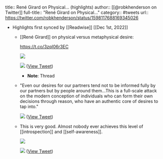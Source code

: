 title:: René Girard on Physical... (highlights)
author:: [[@robkhenderson on Twitter]]
full-title:: "René Girard on Physical..."
category:: #tweets
url:: https://twitter.com/robkhenderson/status/1598117688169345026

- Highlights first synced by [[Readwise]] [[Dec 1st, 2022]]
	- [[René Girard]] on physical versus metaphysical desire:
	  
	  https://t.co/3zqI06r3EC 
	  
	  ![](https://pbs.twimg.com/media/Fi2nfJLXgAQqtDw.jpg) 
	  
	  ![](https://pbs.twimg.com/media/Fi2nfJNWYAYLmKW.jpg) ([View Tweet](https://twitter.com/robkhenderson/status/1598117688169345026))
		- **Note**: Thread
	- "Even our desires for our partners tend not to be informed fully by our partners but by people around them...This is a full-scale attack on the modern conception of individuals who can form their own decisions through reason, who have an authentic core of desires to tap into." 
	  
	  ![](https://pbs.twimg.com/media/Fi2oV8UXwAE0EaC.jpg) ([View Tweet](https://twitter.com/robkhenderson/status/1598118631627718657))
	- This is very good. Almost nobody ever achieves this level of [[introspection]] and [[self-awareness]]. 
	  
	  ![](https://pbs.twimg.com/media/Fi2rlKzX0AEbnb0.jpg) 
	  
	  ![](https://pbs.twimg.com/media/Fi2rl_EXkAIx5oy.png) ([View Tweet](https://twitter.com/robkhenderson/status/1598122147343650816))